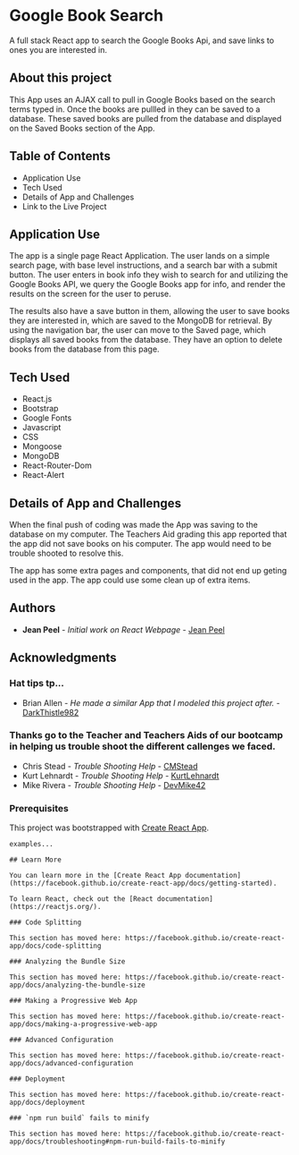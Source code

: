 # Google Book Search
A full stack React app to search the Google Books Api, and save links to ones you are interested in. 

## About this project

This App uses an AJAX call to pull in Google Books based on the search terms typed in.  Once the books are pullled in they can be saved to a database.  These saved books are pulled from the database and displayed on the Saved Books section of the App.

## Table of Contents
* Application Use
* Tech Used
* Details of App and Challenges
* Link to the Live Project

## Application Use
The app is a single page React Application. The user lands on a simple search page, with base level instructions, and a search bar with a submit button. The user enters in book info they wish to search for and utilizing the Google Books API, we query the Google Books app for info, and render the results on the screen for the user to peruse.

The results also have a save button in them, allowing the user to save books they are interested in, which are saved to the MongoDB for retrieval. By using the navigation bar, the user can move to the Saved page, which displays all saved books from the database. They have an option to delete books from the database from this page.

## Tech Used
* React.js
* Bootstrap
* Google Fonts
* Javascript
* CSS
* Mongoose
* MongoDB
* React-Router-Dom
* React-Alert

## Details of App and Challenges
When the final push of coding was made the App was saving to the database on my computer.  The Teachers Aid grading this app reported that the app did not save books on his computer.  The app would need to be trouble shooted to resolve this.

The app has some extra pages and components, that did not end up geting used in the app.  The app could use some clean up of extra items.

## Authors

* **Jean Peel** - *Initial work on React Webpage* - [Jean Peel](https://github.com/JeanPeel)

## Acknowledgments

### Hat tips tp...

* Brian Allen -  *He made a similar App that I modeled this project after.* - [DarkThistle982](https://github.com/Darkthistle982)

### Thanks go to the Teacher and Teachers Aids of our bootcamp in helping us trouble shoot the different callenges we faced.

* Chris Stead -  *Trouble Shooting Help* - [CMStead](https://github.com/cmstead)
* Kurt Lehnardt -  *Trouble Shooting Help* - [KurtLehnardt](https://github.com/KurtLehnardt)
* Mike Rivera -  *Trouble Shooting Help* - [DevMike42](https://github.com/DevMike42)

### Prerequisites

This project was bootstrapped with [Create React App](https://github.com/facebook/create-react-app).

```
examples...

## Learn More

You can learn more in the [Create React App documentation](https://facebook.github.io/create-react-app/docs/getting-started).

To learn React, check out the [React documentation](https://reactjs.org/).

### Code Splitting

This section has moved here: https://facebook.github.io/create-react-app/docs/code-splitting

### Analyzing the Bundle Size

This section has moved here: https://facebook.github.io/create-react-app/docs/analyzing-the-bundle-size

### Making a Progressive Web App

This section has moved here: https://facebook.github.io/create-react-app/docs/making-a-progressive-web-app

### Advanced Configuration

This section has moved here: https://facebook.github.io/create-react-app/docs/advanced-configuration

### Deployment

This section has moved here: https://facebook.github.io/create-react-app/docs/deployment

### `npm run build` fails to minify

This section has moved here: https://facebook.github.io/create-react-app/docs/troubleshooting#npm-run-build-fails-to-minify
